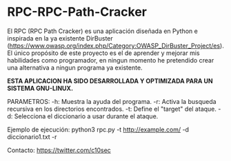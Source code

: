 # RPC-RPC-Path-Cracker
El RPC (RPC Path Cracker) es una aplicación diseñada en Python e inspirada en la ya existente DirBuster (https://www.owasp.org/index.php/Category:OWASP_DirBuster_Project/es).
El único propósito de este proyecto es el de aprender y mejorar mis habilidades como programador, en ningun momento he pretendido crear una alternativa a ningun programa ya existente.

<b>ESTA APLICACION HA SIDO DESARROLLADA Y OPTIMIZADA PARA UN SISTEMA GNU-LINUX.</b>

PARAMETROS: 
-h: Muestra la ayuda del programa.
-r: Activa la busqueda recursiva en los directorios encontrados.
-t: Define el "target" del ataque.
-d: Selecciona el diccionario a usar durante el ataque.

Ejemplo de ejecución:
  python3 rpc.py -t http://example.com/ -d diccionario1.txt -r
  
 
 Contacto: https://twitter.com/c10sec
